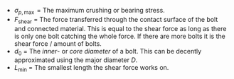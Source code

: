 - $\sigma_{p,\max}$ = The maximum crushing or bearing stress.
- $F_{\textrm{shear}}$ = The force transferred through the contact surface of the bolt and connected material. This is equal to the shear force as long as there is only one bolt catching the whole force. If there are more bolts it is the shear force / amount of bolts.
- $d_0$ = The _inner_- or _core diameter_ of a bolt. This can be decently approximated using the major diameter $D$.
- $L_{\min}$ = The smallest length the shear force works on.
